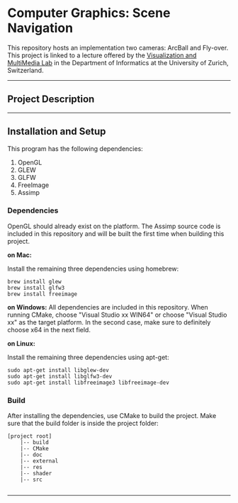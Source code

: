 # Computer Graphics: Scene Navigation

This repository hosts an implementation two cameras: ArcBall and Fly-over. This project is linked to a lecture offered by the [Visualization and MultiMedia Lab](https://www.ifi.uzh.ch/en/vmml/teaching.html) in the Department of Informatics at the University of Zurich, Switzerland.

---
## Project Description


---

## Installation and Setup
This program has the following dependencies:

 1. OpenGL
 2. GLEW
 3. GLFW
 4. FreeImage
 5. Assimp

### Dependencies
OpenGL should already exist on the platform. The Assimp source code is included in this repository and will be built the first time when building this project.

**on Mac:**

Install the remaining three dependencies using homebrew:
```
brew install glew
brew install glfw3
brew install freeimage
```

**on Windows:**
All dependencies are included in this repository. When running CMake, choose "Visual Studio xx WIN64" or choose "Visual Studio xx" as the target platform. In the second case, make sure to definitely choose x64 in the next field.

**on Linux:**

Install the remaining three dependencies using apt-get:
```
sudo apt-get install libglew-dev
sudo apt-get install libglfw3-dev
sudo apt-get install libfreeimage3 libfreeimage-dev
```

### Build
After installing the dependencies, use CMake to build the project. Make sure that the build folder is inside the project folder:

```
[project root]
	|-- build
	|-- CMake
	|-- doc
	|-- external
	|-- res
	|-- shader
	|-- src
	
```
---
